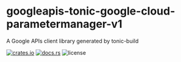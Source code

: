 # googleapis-tonic-google-cloud-parametermanager-v1

A Google APIs client library generated by tonic-build

[![crates.io](https://img.shields.io/crates/v/googleapis-tonic-google-cloud-parametermanager-v1)](https://crates.io/crates/googleapis-tonic-google-cloud-parametermanager-v1)
[![docs.rs](https://img.shields.io/docsrs/googleapis-tonic-google-cloud-parametermanager-v1)](https://docs.rs/googleapis-tonic-google-cloud-parametermanager-v1)
![license](https://img.shields.io/crates/l/googleapis-tonic-google-cloud-parametermanager-v1)
